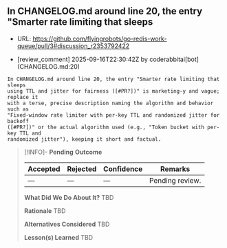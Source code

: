 ## In CHANGELOG.md around line 20, the entry "Smarter rate limiting that sleeps

- URL: https://github.com/flyingrobots/go-redis-work-queue/pull/3#discussion_r2353792422

- [review_comment] 2025-09-16T22:30:42Z by coderabbitai[bot] (CHANGELOG.md:20)

```text
In CHANGELOG.md around line 20, the entry "Smarter rate limiting that sleeps
using TTL and jitter for fairness ([#PR?])" is marketing-y and vague; replace it
with a terse, precise description naming the algorithm and behavior such as
"Fixed-window rate limiter with per-key TTL and randomized jitter for backoff
([#PR?])" or the actual algorithm used (e.g., "Token bucket with per-key TTL and
randomized jitter"), keeping it short and factual.
```

> [!INFO]- **Pending**
> **Outcome**
> 
> | Accepted | Rejected | Confidence | Remarks |
> |----------|----------|------------|---------|
> | — | — | — | Pending review. |
>
> **What Did We Do About It?**
> TBD
>
> **Rationale**
> TBD
>
> **Alternatives Considered**
> TBD
>
> **Lesson(s) Learned**
> TBD
